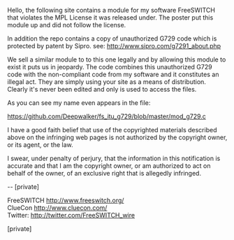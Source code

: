 Hello, the following site contains a module for my software FreeSWITCH that
violates the MPL License it was released under. The poster put this module up
and did not follow the license.

In addition the repo contains a copy of unauthorized G729 code which is
protected by patent by Sipro. see: <http://www.sipro.com/g7291_about.php>

We sell a similar module to to this one legally and by allowing this module to
exist it puts us in jeopardy. The code combines this unauthorized G729 code
with the non-compliant code from my software and it constitutes an illegal act.
They are simply using your site as a means of distribution. Clearly it's never
been edited and only is used to access the files.

As you can see my name even appears in the file:

<https://github.com/Deepwalker/fs_itu_g729/blob/master/mod_g729.c>

I have a good faith belief that use of the copyrighted materials described
above on the infringing web pages is not authorized by the copyright owner, or
its agent, or the law.

I swear, under penalty of perjury, that the information in this notification is
accurate and that I am the copyright owner, or am authorized to act on behalf
of the owner, of an exclusive right that is allegedly infringed.

--
[private]

FreeSWITCH http://www.freeswitch.org/<br>
ClueCon http://www.cluecon.com/<br>
Twitter: http://twitter.com/FreeSWITCH_wire

[private]
